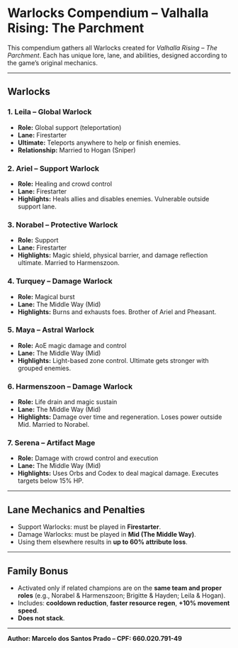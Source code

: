 
# Warlocks Compendium – Valhalla Rising: The Parchment

This compendium gathers all Warlocks created for *Valhalla Rising – The Parchment*. Each has unique lore, lane, and abilities, designed according to the game’s original mechanics.

---

## Warlocks

### 1. Leila – Global Warlock
- **Role:** Global support (teleportation)
- **Lane:** Firestarter
- **Ultimate:** Teleports anywhere to help or finish enemies.
- **Relationship:** Married to Hogan (Sniper)

### 2. Ariel – Support Warlock
- **Role:** Healing and crowd control
- **Lane:** Firestarter
- **Highlights:** Heals allies and disables enemies. Vulnerable outside support lane.

### 3. Norabel – Protective Warlock
- **Role:** Support
- **Lane:** Firestarter
- **Highlights:** Magic shield, physical barrier, and damage reflection ultimate. Married to Harmenszoon.

### 4. Turquey – Damage Warlock
- **Role:** Magical burst
- **Lane:** The Middle Way (Mid)
- **Highlights:** Burns and exhausts foes. Brother of Ariel and Pheasant.

### 5. Maya – Astral Warlock
- **Role:** AoE magic damage and control
- **Lane:** The Middle Way (Mid)
- **Highlights:** Light-based zone control. Ultimate gets stronger with grouped enemies.

### 6. Harmenszoon – Damage Warlock
- **Role:** Life drain and magic sustain
- **Lane:** The Middle Way (Mid)
- **Highlights:** Damage over time and regeneration. Loses power outside Mid. Married to Norabel.

### 7. Serena – Artifact Mage
- **Role:** Damage with crowd control and execution
- **Lane:** The Middle Way (Mid)
- **Highlights:** Uses Orbs and Codex to deal magical damage. Executes targets below 15% HP.

---

## Lane Mechanics and Penalties

- Support Warlocks: must be played in **Firestarter**.
- Damage Warlocks: must be played in **Mid (The Middle Way)**.
- Using them elsewhere results in **up to 60% attribute loss**.

---

## Family Bonus

- Activated only if related champions are on the **same team and proper roles** (e.g., Norabel & Harmenszoon; Brigitte & Hayden; Leila & Hogan).
- Includes: **cooldown reduction**, **faster resource regen**, **+10% movement speed**.
- **Does not stack**.

---

**Author: Marcelo dos Santos Prado – CPF: 660.020.791-49**
